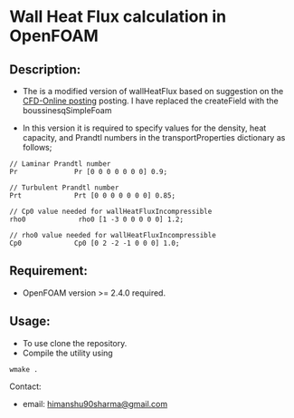# Wall Heat Flux calculation in OpenFOAM

## Description:

- The is a modified version of wallHeatFlux based on suggestion on the [CFD-Online posting](http://www.cfd-online.com/Forums/openfoam-post-processing/61345-how-check-heat-balance-heat-transfer-like-mass-balance-flow.html) 
  posting. I have replaced the createField with the boussinesqSimpleFoam

- In this version it is required to specify values for the density, heat capacity, and Prandtl numbers in 
  the transportProperties dictionary as follows;

```
// Laminar Prandtl number
Pr              Pr [0 0 0 0 0 0 0] 0.9;

// Turbulent Prandtl number
Prt             Prt [0 0 0 0 0 0 0] 0.85;

// Cp0 value needed for wallHeatFluxIncompressible
rho0             rho0 [1 -3 0 0 0 0 0] 1.2;

// rho0 value needed for wallHeatFluxIncompressible
Cp0             Cp0 [0 2 -2 -1 0 0 0] 1.0;

```

## Requirement:
- OpenFOAM version >= 2.4.0 required.

## Usage:
- To use clone the repository.
- Compile the utility using 

```
wmake .
```

Contact:
- email: himanshu90sharma@gmail.com
